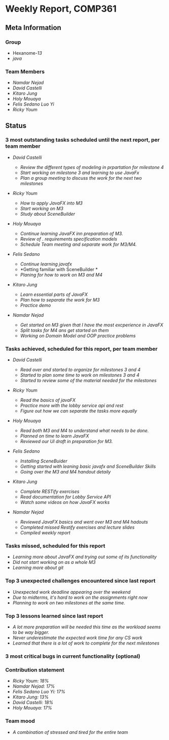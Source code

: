 # Weekly Report, COMP361

## Meta Information

### Group

 * Hexanome-*13*
 * *java*

### Team Members

 * *Namdar Nejad*
 * *David Castelli*
 * *Kitaro Jung*
 * *Holy Mouaya*
 * *Felis Sedano Luo Yi*
 * *Ricky Youm*

## Status

### 3 most outstanding tasks scheduled until the next report, per team member

 * *David Castelli*
	* *Review the different types of modeling in prpartation for milestone 4*
	* *Start working on milestone 3 and learning to use JavaFx*
	* *Plan a group meeting to discuss the work for the next two milestones*

 * *Ricky Youm*
	* *How to apply JavaFX into M3*
	* *Start working on M3*
	* *Study about SceneBuilder*

 * *Holy Mouaya*
	* *Continue learning JavaFX inn preparation of M3.*
	* *Review of . requirements specification models*
	* *Schedule Team meeting and separate work for M3/M4.*

 * *Felis Sedano*
	* *Continue learning javafx*
	* *Getting familiar with SceneBuilder *
	* *Planing for how to work on M3 and M4*

 * *Kitaro Jung*
	* *Learn essential parts of JavaFX*
	* *Plan how to separate the work for M3*
	* *Practice demo*

 * *Namdar Nejad*
	* *Get started on M3 given that I have the most excperience in JavaFX*
	* *Split tasks for M4 ans get started on them*
	* *Working on Domain Model and OOP practice problems*


### Tasks achieved, scheduled for this report, per team member

 * *David Castelli*
	* *Read over and started to organize for milestones 3 and 4*
	* *Started to plan some time to work on milestones 3 and 4*
	* *Started to review some of the material needed for the milestones*

 * *Ricky Youm*
	* *Read the basics of javaFX*
	* *Practice more with the lobby service api and rest*
	* *Figure out how we can separate the tasks more equally*

 * *Holy Mouaya*
	* *Read both M3 and M4 to understand what needs to be done.*
	* *Planned on time to learn JavaFX*
	* *Reviewed our UI draft in preparation for M3.*


 * *Felis Sedano*
	* *Installing SceneBuider*
	* *Getting started with leaning basic javafx and SceneBuilder Skills*
	* *Going over the M3 and M4 handout detaily*


* *Kitaro Jung*
	* *Complete RESTify exercises*
	* *Read documentation for Lobby Service API*
	* *Watch some videos on how JavaFX works*

* *Namdar Nejad*
	* *Reviewed JavaFX basics and went over M3 and M4 hadouts*
	* *Completed missed Restify exercises and lecture slides*
	* *Compiled weekly report*

### Tasks missed, scheduled for this report

* *Learning more about JavaFX and trying out some of its functionality*
* *Did not start working on as a whole M3*
* *Learning more about git*


### Top 3 unexpected challenges encountered since last report

* *Unexpected work deadline appearing over the weekend*
* *Due to midterms, it's hard to work on the assignments right now*
* *Planning to work on two milestones at the same time.*


### Top 3 lessons learned since last report

* *A lot more preparation will be needed this time as the workload seems to be way bigger.*
* *Never underestimate the expected work time for any CS work*
* *Learned that there is a lot of work to complete for the next milestones*


### 3 most critical bugs in current functionality (optional)


### Contribution statement

 * *Ricky Youm: 18%*
 * *Namdar Nejad: 17%*
 * *Felis Sedano Luo Yi: 17%*
 * *Kitaro Jung: 13%*
 * *David Castelli: 18%*
 * *Holy Mouaya: 17%*


### Team mood

 * *A combination of stressed and tired for the entire team*
